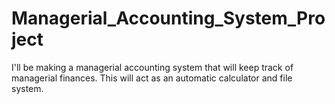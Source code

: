 # Managerial_Accounting_System_Project
I'll be making a managerial accounting system that will keep track of managerial finances. This will act as an automatic calculator and file system. 
